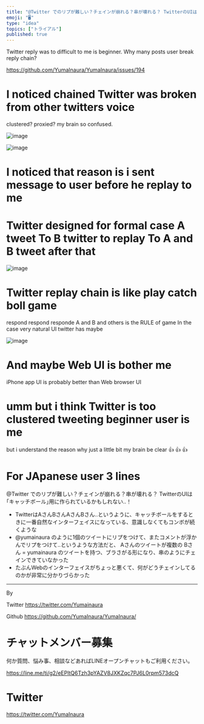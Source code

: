 ```yaml
---
title: "@Twitter でのリプが難しい？チェインが崩れる？串が壊れる？ TwitterのUIは｢キャッチボール｣用に作られているかもしれない‥！"
emoji: "🖥"
type: "idea"
topics: ["トライアル"]
published: true
---
```


Twitter reply was to difficult to me is beginner. Why many posts user break reply chain?

https://github.com/YumaInaura/YumaInaura/issues/194

# I noticed chained Twitter was broken from other twitters voice

clustered? proxied? my brain so confused.

![image](https://user-images.githubusercontent.com/13635059/50590011-585b3380-0ecc-11e9-9612-b10e78bac747.png)


![image](https://user-images.githubusercontent.com/13635059/50589804-69577500-0ecb-11e9-8ba2-b5b4b53ad36a.png)

# I noticed that reason is i sent message to user before he replay to me

# Twitter designed for formal case A tweet To B twitter to replay To A and B tweet after that

![image](https://user-images.githubusercontent.com/13635059/50589941-00bcc800-0ecc-11e9-97bf-9734a8a54f6d.png)


# Twitter replay chain is like play catch boll game

respond respond responde A and B and others is the RULE of game
In the case very natural UI twitter has maybe


![image](https://user-images.githubusercontent.com/13635059/50589910-d834ce00-0ecb-11e9-8102-ae27a8237014.png)

# And maybe Web UI is bother me

iPhone app UI is probably better than Web browser UI

# umm but i think Twitter is too clustered tweeting beginner user is me

but i understand the reason why just a little bit my brain be clear 👍 👍 👍 

# For JApanese user 3 lines

@Twitter でのリプが難しい？チェインが崩れる？串が壊れる？ TwitterのUIは｢キャッチボール｣用に作られているかもしれない‥！

- TwitterはAさんBさんAさんBさん‥というように、キャッチボールをするときに一番自然なインターフェイスになっている、意識しなくてもコンボが続くような
- @yumainaura のように1個のツイートにリプをつけて、またコメントが浮かんでリプをつけて‥というような方法だと、 Aさんのツイートが複数の Bさん = yumainaura のツイートを持つ、ブラさがる形になり、串のようにチェインできていなかった
- たぶんWebのインターフェイスがちょっと悪くて、何がどうチェインしてるのかが非常に分かりづらかった

---

By 

Twitter https://twitter.com/Yumainaura

Github https://github.com/YumaInaura/YumaInaura/










<!-- Update From Qiita API -->

# チャットメンバー募集


何か質問、悩み事、相談などあればLINEオープンチャットもご利用ください。

https://line.me/ti/g2/eEPltQ6Tzh3pYAZV8JXKZqc7PJ6L0rpm573dcQ





# Twitter


https://twitter.com/YumaInaura


<!-- Update From Qiita API -->


